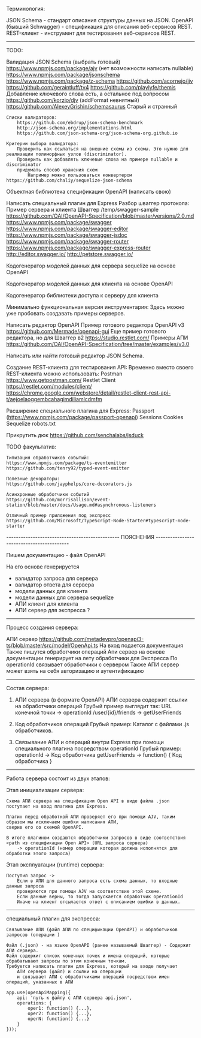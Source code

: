 

Терминология:

JSON Schema - стандарт описания структуры данных на JSON.
OpenAPI (бывший Schwagger) - спецификация для описания веб-сервисов REST.
REST-клиент - инструмент для тестирования веб-сервисов REST.

- - - - - - - - - - - - - - - - - - - - - - - - - - - - - - - - - - - - - - - - - - -

TODO:

Валидация JSON Schema (выбрать готовый)
    https://www.npmjs.com/package/ajv (нет возможности написать nullable)
    https://www.npmjs.com/package/jsonschema
    https://www.npmjs.com/package/z-schema
    https://github.com/acornejo/jjv
    https://github.com/geraintluff/tv4
    https://github.com/playlyfe/themis Добавление ключевого слова есть, а остальное под вопросом
    https://github.com/korzio/djv (addFormat невнятный)
    https://github.com/AlexeyGrishin/schemasaurus Старый и странный

    Списки валидаторов:
        https://github.com/ebdrup/json-schema-benchmark
        http://json-schema.org/implementations.html
        https://github.com/json-schema-org/json-schema-org.github.io

    Критерии выбора валидатора:
        Проверить как ссылаться на внешние схемы из схемы. Это нужно для реализации полиморфных узлов (discriminator).
        Проверить как добавлять ключевые слова на примере nullable и discriminator
        придумать способ хранения схем
            Например можно пользоваться конвертером https://github.com/chaliy/sequelize-json-schema


Объектная библиотека спецификации OpenAPI (написать свою)

Написать специальный плагин для Express
    Разбор шваггер протокола:
        Пример сервера и клиента Шваггер /temp/swagger-sample
        https://github.com/OAI/OpenAPI-Specification/blob/master/versions/2.0.md
        https://www.npmjs.com/package/swagger
        https://www.npmjs.com/package/swagger-editor
        https://www.npmjs.com/package/swagger-jsdoc
        https://www.npmjs.com/package/swagger-router
        https://www.npmjs.com/package/swagger-express-router
        http://editor.swagger.io/
        http://petstore.swagger.io/

Кодогенератор моделей данных для сервера sequelize на основе OpenAPI

Кодогенератор моделей данных для клиента на основе OpenAPI

Кодогенератор библиотеки доступа к серверу для клиента


Минимально функциональная версия инструментария:
    Здесь можно уже пробовать создавать примеры серверов.


Написать редактор OpenAPI
    Пример готового редактора OpenAPI v3 https://github.com/Mermade/openapi-gui
    Еще пример готового редактора, но для Шваггер в2 https://studio.restlet.com/
    Примеры АПИ https://github.com/OAI/OpenAPI-Specification/tree/master/examples/v3.0

Написать или найти готовый редактор JSON Schema.

Создание REST-клиента для тестирования API:
    Временно вместо своего REST-клиента можно использовать:
        Postman 
            https://www.getpostman.com/
        Restlet Client 
            https://restlet.com/modules/client/
            https://chrome.google.com/webstore/detail/restlet-client-rest-api-t/aejoelaoggembcahagimdiliamlcdmfm


Расширение специального плагина для Express:
    Passport (https://www.npmjs.com/package/passport-openapi)
    Sessions
    Cookies
    Sequelize 
    robots.txt

Прикрутить дюк https://github.com/senchalabs/jsduck

TODO факультатив:

    Типизация обработчиков событий:
    https://www.npmjs.com/package/ts-eventemitter
    https://github.com/tenry92/typed-event-emitter

    Полезные декораторы:
    https://github.com/jayphelps/core-decorators.js

    Асинхронные обработчики событий
    https://github.com/morrisallison/event-station/blob/master/docs/Usage.md#asynchronous-listeners

    Отличный пример приложения под экспресс
    https://github.com/Microsoft/TypeScript-Node-Starter#typescript-node-starter










----------------------------------------------- ПОЯСНЕНИЯ ------------------------------------------

Пишем документацию - файл OpenAPI


На его основе генерируется

- валидатор запроса для сервера
- валидатор ответа для сервера
- модели данных для клиента 
- модели данных для сервера sequelize
- АПИ клиент для клиента
- АПИ сервер для экспресса ?


- - - - - - - - - - - - - - - - - - - - - - - - - - - - - - - - - - - - - - - - - - -

Процесс создания сервера:

АПИ сервер https://github.com/metadevpro/openapi3-ts/blob/master/src/model/OpenApi.ts
На вход 
    подается документация
    Также пишутся обработчики операций
Апи сервер на основе документации 
    генерирует на лету обработчики для Экспресса
    По operationId связывает обработчики с сервером
Также АПИ сервер может взять на себя 
    авторизацию и аутентификацию






- - - - - - - - - - - - - - - - - - - - - - - - - - - - - - - - - - - - - - - - - - -



Состав сервера:    


1) АПИ сервера (в формате OpenAPI)
	АПИ сервера содержит ссылки на обработчики операций
		Грубый пример выглядит так:
			URL конечной точки -> operationId
			/user/{id}/friends -> getUserFriends

2) Код обработчиков операций
	Грубый пример:
		Каталог с файлами .js обработчиков.

3) Связывание АПИ и операций внутри Express при помощи специального плагина посредством operationId
	Грубый пример:
		operationId -> Код обработчика
		getUserFriends -> function() { Код обработчика }


- - - - - - - - - - - - - - - - - - - - - - - - - - - - - - - - - - - - - - - - - - -


Работа сервера состоит из двух этапов:

Этап инициализации сервера:

	Схема АПИ сервера на спецификации Open API в виде файла .json поступает на вход плагина для Express.

	Плагин перед обработкой АПИ проверяет его при помощи AJV, таким образом мы исключаем ошибки написания АПИ, 
	сверив его со схемой OpenAPI.

	В итоге плагином создаются обработчики запросов в виде соответствия
	<path из спецификации Open API> (URL запроса сервера) 
		-> operationId (номер операции которая должна исполнятся для обработки этого запроса)

Этап эксплуатации (runtime) сервера:

	Поступил запрос -> 
		Если в АПИ для данного запроса есть схема данных, то входные данные запроса 
		проверяются при помощи AJV на соответствие этой схеме.
		Если данные верны, то тогда запускается обработчик operationId
		Иначе на клиент отсылается ответ с описанием ошибки в данных.

	
- - - - - - - - - - - - - - - - - - - - - - - - - - - - - - - - - - - - - - - - - - -

специальный плагин для экспресса:

    Связывание АПИ (файл АПИ по спецификации OpenAPI) и обработчиков запросов (операции )

    Файл (.json) - на языке OpenAPI (ранее называемый Шваггер) - Содержит АПИ сервера.
    Файл содержит список конечных точек и имена операций, которые обрабатывают запросы по этим конечным точкам.
    Требуется написать плагин для Express, который на входе получает 
        АПИ сервера (файл) и ссылки на операции 
        и связывает АПИ с обработчиками операций посредством имен операций, указанных в АПИ

    app.use(openApiMapping({
        api: 'путь к файлу с АПИ сервера api.json',
        operations: {
            oper1: function() {...},
            oper2: function() {...},
            operN: function() {...}
        }
    }));